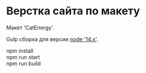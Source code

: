 # Верстка сайта по макету

Макет 'CatEnergy'.

Gulp сборка для версии [node '14.x'](https://nodejs.org/dist/latest-v14.x/).

npm install<br>
npm run start<br>
npm run build
